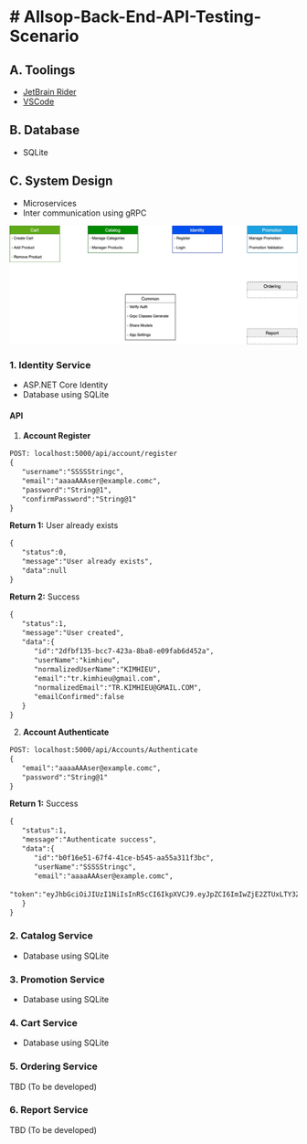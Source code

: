 # # Allsop-Back-End-API-Testing-Scenario


## A. Toolings

* [JetBrain Rider](https://www.jetbrains.com/rider/)
* [VSCode](https://code.visualstudio.com/) 

## B. Database
* SQLite

## C. System Design

* Microservices
* Inter communication using gRPC

![System Services](https://raw.githubusercontent.com/tkhieu/Allsop-Back-End-API-Testing-Scenario/add-assets/Assets/Assets.jpg)

### 1. Identity Service
* ASP.NET Core Identity
* Database using SQLite
#### API
1. **Account Register**
```
POST: localhost:5000/api/account/register
{
   "username":"SSSSStringc",
   "email":"aaaaAAAser@example.comc",
   "password":"String@1",
   "confirmPassword":"String@1"
}
```
**Return 1:** User already exists
```
{
   "status":0,
   "message":"User already exists",
   "data":null
}
```
**Return 2:** Success

```
{
   "status":1,
   "message":"User created",
   "data":{
      "id":"2dfbf135-bcc7-423a-8ba8-e09fab6d452a",
      "userName":"kimhieu",
      "normalizedUserName":"KIMHIEU",
      "email":"tr.kimhieu@gmail.com",
      "normalizedEmail":"TR.KIMHIEU@GMAIL.COM",
      "emailConfirmed":false
   }
}
```
2. **Account Authenticate** 
```
POST: localhost:5000/api/Accounts/Authenticate
{
   "email":"aaaaAAAser@example.comc",
   "password":"String@1"
}
```
**Return 1:** Success
```
{
   "status":1,
   "message":"Authenticate success",
   "data":{
      "id":"b0f16e51-67f4-41ce-b545-aa55a311f3bc",
      "userName":"SSSSStringc",
      "email":"aaaaAAAser@example.comc",
      "token":"eyJhbGciOiJIUzI1NiIsInR5cCI6IkpXVCJ9.eyJpZCI6ImIwZjE2ZTUxLTY3ZjQtNDFjZS1iNTQ1LWFhNTVhMzExZjNiYyIsIm5iZiI6MTYxNjA1NjYxMiwiZXhwIjoxNjE4NjQ4NjEyLCJpYXQiOjE2MTYwNTY2MTJ9.TUz_KDIS47Kw5QL1vIBTdV_iyDqp7K2wle_JsaSa090"
   }
}
```

### 2. Catalog Service
* Database using SQLite
### 3. Promotion Service
* Database using SQLite
### 4. Cart Service
* Database using SQLite
### 5. Ordering Service
TBD (To be developed)
### 6. Report Service
TBD (To be developed)
